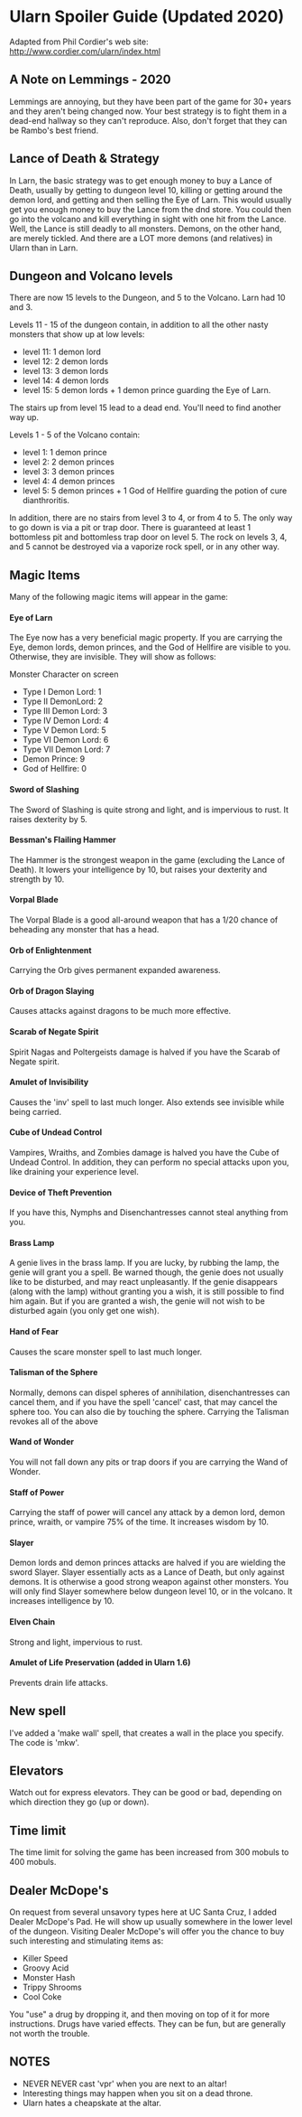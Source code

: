 # Ularn Spoiler Guide (Updated 2020)

Adapted from Phil Cordier's web site:
http://www.cordier.com/ularn/index.html


## A Note on Lemmings - 2020
Lemmings are annoying, but they have been part of the game for 30+ years and
they aren't being changed now. Your best strategy is to fight them in a 
dead-end hallway so they can't reproduce. Also, don't forget that they can
be Rambo's best friend.

## Lance of Death & Strategy

In Larn, the basic strategy was to get enough money to buy a Lance of Death,
usually by getting to dungeon level 10, killing or getting around the demon
lord, and getting and then selling the Eye of Larn. This would usually get
you enough money to buy the Lance from the dnd store. You could then go into
the volcano and kill everything in sight with one hit from the Lance.
Well, the Lance is still deadly to all monsters. Demons, on the other hand,
are merely tickled. And there are a LOT more demons (and relatives) in Ularn
than in Larn.

## Dungeon and Volcano levels

There are now 15 levels to the Dungeon, and 5 to the Volcano. Larn had 10
and 3.

Levels 11 - 15 of the dungeon contain, in addition to all the other nasty
monsters that show up at low levels:
- level 11: 1 demon lord
- level 12: 2 demon lords
- level 13: 3 demon lords
- level 14: 4 demon lords
- level 15: 5 demon lords + 1 demon prince guarding the Eye of Larn.

The stairs up from level 15 lead to a dead end. You'll need to find another
way up.

Levels 1 - 5 of the Volcano contain:
- level 1: 1 demon prince
- level 2: 2 demon princes
- level 3: 3 demon princes
- level 4: 4 demon princes
- level 5: 5 demon princes + 1 God of Hellfire guarding the potion of cure
dianthroritis.

In addition, there are no stairs from level 3 to 4, or from 4 to 5. The only
way to go down is via a pit or trap door. There is guaranteed at least 1
bottomless pit and bottomless trap door on level 5. The rock on levels 3, 4,
and 5 cannot be destroyed via a vaporize rock spell, or in any other way.

## Magic Items

Many of the following magic items will appear in the game:

#### Eye of Larn

The Eye now has a very beneficial magic property. If you are carrying the
Eye, demon lords, demon princes, and the God of Hellfire are visible to you.
Otherwise, they are invisible. They will show as follows:

Monster Character on screen
- Type I Demon Lord: 1
- Type II DemonLord: 2
- Type III Demon Lord: 3
- Type IV Demon Lord: 4
- Type V Demon Lord: 5
- Type VI Demon Lord: 6
- Type VII Demon Lord: 7
- Demon Prince: 9
- God of Hellfire: 0

#### Sword of Slashing
The Sword of Slashing is quite strong and light, and is impervious to rust.
It raises dexterity by 5.

#### Bessman's Flailing Hammer
The Hammer is the strongest weapon in the game (excluding the Lance of
Death). It lowers your intelligence by 10, but raises your dexterity and
strength by 10.

#### Vorpal Blade
The Vorpal Blade is a good all-around weapon that has a 1/20 chance of
beheading any monster that has a head.

#### Orb of Enlightenment
Carrying the Orb gives permanent expanded awareness.

#### Orb of Dragon Slaying
Causes attacks against dragons to be much more effective.

#### Scarab of Negate Spirit
Spirit Nagas and Poltergeists damage is halved if you have the Scarab of
Negate spirit.

#### Amulet of Invisibility
Causes the 'inv' spell to last much longer. Also extends see invisible while
being carried.

#### Cube of Undead Control
Vampires, Wraiths, and Zombies damage is halved you have the Cube of Undead
Control. In addition, they can perform no special attacks upon you, like
draining your experience level.

#### Device of Theft Prevention
If you have this, Nymphs and Disenchantresses cannot steal anything from
you.

#### Brass Lamp
A genie lives in the brass lamp. If you are lucky, by rubbing the lamp, the
genie will grant you a spell. Be warned though, the genie does not usually
like to be disturbed, and may react unpleasantly. If the genie disappears
(along with the lamp) without granting you a wish, it is still possible to
find him again. But if you are granted a wish, the genie will not wish to be
disturbed again (you only get one wish).

#### Hand of Fear
Causes the scare monster spell to last much longer.

#### Talisman of the Sphere
Normally, demons can dispel spheres of annihilation, disenchantresses can
cancel them, and if you have the spell 'cancel' cast, that may cancel the
sphere too. You can also die by touching the sphere.
Carrying the Talisman revokes all of the above

#### Wand of Wonder
You will not fall down any pits or trap doors if you are carrying the Wand
of Wonder.

#### Staff of Power
Carrying the staff of power will cancel any attack by a demon lord,
demon prince, wraith, or vampire 75% of the time. It increases wisdom by 10.

#### Slayer
Demon lords and demon princes attacks are halved if you are wielding the sword
Slayer. Slayer essentially acts as a Lance of Death, but only against
demons. It is otherwise a good strong weapon against other monsters. You
will only find Slayer somewhere below dungeon level 10, or in the volcano.
It increases intelligence by 10.

#### Elven Chain
Strong and light, impervious to rust.

#### Amulet of Life Preservation (added in Ularn 1.6)
Prevents drain life attacks.

## New spell
I've added a 'make wall' spell, that creates a wall in the place you
specify. The code is 'mkw'.

## Elevators

Watch out for express elevators. They can be good or bad, depending on which
direction they go (up or down).

## Time limit

The time limit for solving the game has been increased from 300 mobuls to
400 mobuls.

## Dealer McDope's
On request from several unsavory types here at UC Santa Cruz, I added Dealer
McDope's Pad. He will show up usually somewhere in the lower level of the
dungeon. Visiting Dealer McDope's will offer you the chance to buy such
interesting and stimulating items as:
- Killer Speed
- Groovy Acid
- Monster Hash
- Trippy Shrooms
- Cool Coke

You "use" a drug by dropping it, and then moving on top of it for more
instructions. Drugs have varied effects. They can be fun, but are generally
not worth the trouble.

## NOTES
- NEVER NEVER cast 'vpr' when you are next to an altar!
- Interesting things may happen when you sit on a dead throne.
- Ularn hates a cheapskate at the altar.
